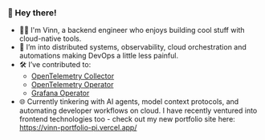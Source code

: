 ### 👋 Hey there!

- 🧑‍💻 I'm Vinn, a backend engineer who enjoys building cool stuff with cloud-native tools.
- 🚀 I’m into distributed systems, observability, cloud orchestration and automations making DevOps a little less painful.
- 🛠️ I’ve contributed to:
  - [OpenTelemetry Collector](https://github.com/open-telemetry/opentelemetry-collector/pull/13048)
  - [OpenTelemetry Operator](https://github.com/open-telemetry/opentelemetry-operator/pull/4041)
  - [Grafana Operator](https://github.com/grafana/grafana-operator/pull/2178)
- 🌐 Currently tinkering with AI agents, model context protocols, and automating developer workflows on cloud. I have recently ventured into frontend technologies too - check out my new portfolio site here: https://vinn-portfolio-pi.vercel.app/
